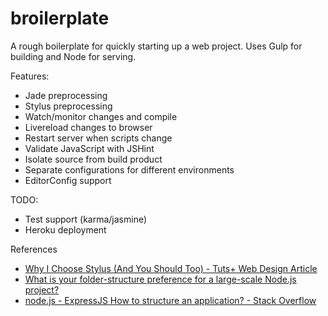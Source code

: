 broilerplate
============

A rough boilerplate for quickly starting up a web project. Uses Gulp for building and Node for serving.

Features:
 * Jade preprocessing
 * Stylus preprocessing
 * Watch/monitor changes and compile
 * Livereload changes to browser
 * Restart server when scripts change
 * Validate JavaScript with JSHint 
 * Isolate source from build product
 * Separate configurations for different environments
 * EditorConfig support

TODO:
 * Test support (karma/jasmine)
 * Heroku deployment

References
 * [Why I Choose Stylus (And You Should Too) - Tuts+ Web Design Article](http://webdesign.tutsplus.com/articles/why-i-choose-stylus-and-you-should-too--webdesign-18412)
 * [What is your folder-structure preference for a large-scale Node.js project?](http://gist.github.com/lancejpollard/1398757)
 * [node.js - ExpressJS How to structure an application? - Stack Overflow](http://stackoverflow.com/questions/5778245/expressjs-how-to-structure-an-application)
